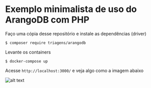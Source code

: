 # Exemplo minimalista de uso do ArangoDB com PHP

Faço uma cópia desse repositório e instale as dependências (driver)

```shell
$ composer require triagens/arangodb
```

Levante os containers

```shell
$ docker-compose up
```

Acesse `http://localhost:3000/` e veja algo como a imagem abaixo


![alt text](https://snag.gy/maoXKj.jpg)
